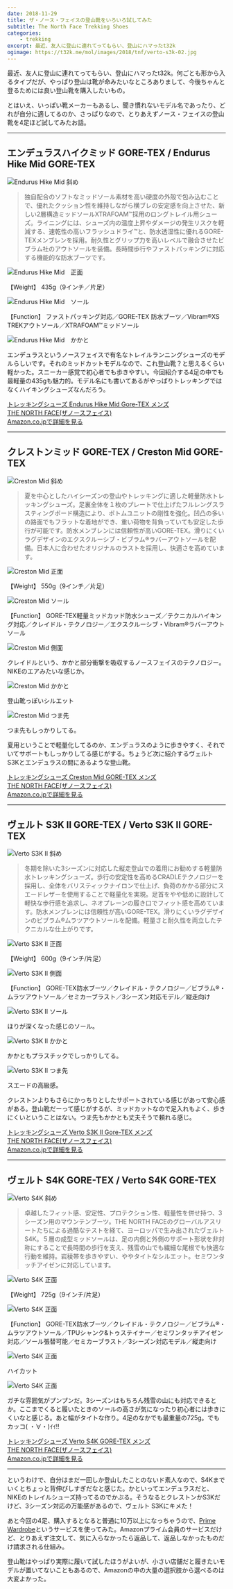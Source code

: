 ```yaml
---
date: 2018-11-29
title: ザ・ノース・フェイスの登山靴をいろいろ試してみた
subtitle: The North Face Trekking Shoes
categories: 
    - trekking
excerpt: 最近、友人に登山に連れてってもらい、登山にハマったt32k
ogimage: https://t32k.me/mol/images/2018/tnf/verto-s3k-02.jpg
---
```


最近、友人に登山に連れてってもらい、登山にハマったt32k。何ごとも形から入るタイプだが、やっぱり登山は靴が命みたいなところありまして、今後ちゃんと登るためには良い登山靴を購入したいもの。

とはいえ、いっぱい靴メーカーもあるし、聞き慣れないモデル名であったり、どれが自分に適してるのか、さっぱりなので、とりあえずノース・フェイスの登山靴を4足ほど試してみたお話。

---

## エンデュラスハイクミッド GORE-TEX / Endurus Hike Mid GORE-TEX

![Endurus Hike Mid 斜め](/mol/images/2018/tnf/endurus-hike-mid-00.jpg)

> 独自配合のソフトなミッドソール素材を高い硬度の外殻で包み込むことで、優れたクッション性を維持しながら横ブレの安定感を向上させた、新しい2層構造ミッドソールXTRAFOAM™採用のロングトレイル用シューズ。ライニングには、シューズ内の温度上昇やダメージの発生リスクを軽減する、速乾性の高いフラッシュドライ™と、防水透湿性に優れるGORE-TEXメンブレンを採用。耐久性とグリップ力を高いレベルで融合させたビブラム社のアウトソールを装備。長時間歩行やファストパッキングに対応する機能的な防水ブーツです。

![Endurus Hike Mid　正面](/mol/images/2018/tnf/endurus-hike-mid-01.jpg)

【Weight】	435g（9インチ／片足）

![Endurus Hike Mid　ソール](/mol/images/2018/tnf/endurus-hike-mid-02.jpg)

【Function】	ファストパッキング対応／GORE-TEX 防水ブーツ／Vibram®XS TREKアウトソール／XTRAFOAM™ミッドソール

![Endurus Hike Mid　かかと](/mol/images/2018/tnf/endurus-hike-mid-03.jpg)

エンデュラスというノースフェイスで有名なトレイルランニングシューズのモデルらしいです。それのミッドカットモデルなので、これ登山靴？と思えるくらい軽かった。スニーカー感覚で初心者でも歩きやすい。今回紹介する4足の中でも最軽量の435gも魅力的。モデル名にも書いてあるがやっぱりトレッキングではなくハイキングシューズなんだろう。

<div class="__media"><a href="https://www.amazon.co.jp/dp/B07916X9Z2/?tag=warikiru-22" target="_blank" rel="noopener">
<img src="https://images-na.ssl-images-amazon.com/images/I/81eybJrGslL._UL1500_.jpg" alt="" class="__media__image">
<div class="__media__body">
    <div>トレッキングシューズ Endurus Hike Mid Gore-TEX メンズ</div>
    <div class="__media__text">THE NORTH FACE(ザノースフェイス)</div>
    <div>Amazon.co.jpで詳細を見る</div>
</div>
</a></div>

---

## クレストンミッド GORE-TEX / Creston Mid GORE-TEX

![Creston Mid 斜め](/mol/images/2018/tnf/creston-mid-00.jpg)

> 夏を中心としたハイシーズンの登山やトレッキングに適した軽量防水トレッキングシューズ。足裏全体を１枚のプレートで仕上げたフルレングスラスティングボード構造により、ボトムユニットの剛性を強化。凹凸の多いの路面でもフラットな着地ができ、重い荷物を背負っていても安定した歩行が可能です。防水メンブレンには信頼性が高いGORE-TEX。滑りにくいラグデザインのエクスクルーシブ・ビブラム®ラバーアウトソールを配備。日本人に合わせたオリジナルのラストを採用し、快適さを高めています。

![Creston Mid 正面](/mol/images/2018/tnf/creston-mid-01.jpg)

【Weight】	550g（9インチ／片足）

![Creston Mid ソール](/mol/images/2018/tnf/creston-mid-02.jpg)

【Function】	GORE-TEX軽量ミッドカッド防水シューズ／テクニカルハイキング対応／クレイドル・テクノロジー／エクスクルーシブ・Vibram®ラバーアウトソール

![Creston Mid 側面](/mol/images/2018/tnf/creston-mid-03.jpg)

クレイドルという、かかと部分衝撃を吸収するノースフェイスのテクノロジー。NIKEのエアみたいな感じか。

![Creston Mid かかと](/mol/images/2018/tnf/creston-mid-04.jpg)

登山靴っぽいシルエット

![Creston Mid つま先](/mol/images/2018/tnf/creston-mid-05.jpg)

つま先もしっかりしてる。

夏用ということで軽量化してるのか、エンデュラスのように歩きやすく、それでいてサポートもしっかりしてる感じがする。ちょうど次に紹介するヴェルト S3Kとエンデュラスの間にあるような登山靴。


<div class="__media"><a href="https://www.amazon.co.jp/gp/product/B07916HNYN/?tag=warikiru-22" target="_blank" rel="noopener">
<img src="https://images-na.ssl-images-amazon.com/images/I/81KWomf0SpL._UL1500_.jpg" alt="" class="__media__image">
<div class="__media__body">
    <div>トレッキングシューズ Creston Mid GORE-TEX メンズ</div>
    <div class="__media__text">THE NORTH FACE(ザノースフェイス)</div>
    <div>Amazon.co.jpで詳細を見る</div>
</div>
</a></div>

---

## ヴェルト S3K II GORE-TEX / Verto S3K II GORE-TEX

![Verto S3K II 斜め](/mol/images/2018/tnf/verto-s3k-00.jpg)

> 冬期を除いた3シーズンに対応した縦走登山での着用にお勧めする軽量防水トレッキングシューズ。歩行の安定性を高めるCRADLEテクノロジーを採用し、全体をバリスティックナイロンで仕上げ、負荷のかかる部分にスエードレザーを使用することで軽量化を実現。足首をやや低めに設計して軽快な歩行感を追求し、ネオプレーンの履き口でフィット感を高めています。防水メンブレンには信頼性が高いGORE-TEX。滑りにくいラグデザインのビブラム®ムラツアウトソールを配備。軽量さと耐久性を両立したテクニカルな仕上がりです。

![Verto S3K II 正面](/mol/images/2018/tnf/verto-s3k-01.jpg)

【Weight】 600g（9インチ/片足）

![Verto S3K II 側面](/mol/images/2018/tnf/verto-s3k-02.jpg)

【Function】 GORE-TEX防水ブーツ／クレイドル・テクノロジー／ビブラム®・ムラツアウトソール／セミカーブラスト／3シーズン対応モデル／縦走向け

![Verto S3K II ソール](/mol/images/2018/tnf/verto-s3k-03.jpg)

ほりが深くなった感じのソール。

![Verto S3K II かかと](/mol/images/2018/tnf/verto-s3k-04.jpg)

かかともプラスチックでしっかりしてる。

![Verto S3K II つま先](/mol/images/2018/tnf/verto-s3k-05.jpg)

スエードの高級感。

クレストンよりもさらにかっちりとしたサポートされている感じがあって安心感がある。登山靴だーって感じがするが、ミッドカットなので足入れもよく、歩きにくいということはない。つま先もかかとも丈夫そうで頼れる感じ。

<div class="__media"><a href="https://www.amazon.co.jp/gp/product/B07916M7D6/?tag=warikiru-22" target="_blank" rel="noopener">
<img src="https://images-na.ssl-images-amazon.com/images/I/91gcps-5UpL._UL1500_.jpg" alt="" class="__media__image">
<div class="__media__body">
    <div>トレッキングシューズ Verto S3K Ⅱ Gore-TEX メンズ</div>
    <div class="__media__text">THE NORTH FACE(ザノースフェイス)</div>
    <div>Amazon.co.jpで詳細を見る</div>
</div>
</a></div>

---

## ヴェルト S4K GORE-TEX / Verto S4K GORE-TEX

![Verto S4K 斜め](/mol/images/2018/tnf/verto-s4k-00.jpg)

> 卓越したフィット感、安定性、プロテクション性、軽量性を併せ持つ、3シーズン用のマウンテンブーツ。THE NORTH FACEのグローバルアスリートたちによる過酷なテストを経て、ヨーロッパで生み出されたヴェルトS4K。５層の成型ミッドソールは、足の内側と外側のサポート形状を非対称にすることで長時間の歩行を支え、残雪の山でも繊細な尾根でも快適な行動を維持。岩稜帯を歩きやすい、ややタイトなシルエット。セミワンタッチアイゼンに対応しています。

![Verto S4K 正面](/mol/images/2018/tnf/verto-s4k-01.jpg)

【Weight】 725g（9インチ/片足）

![Verto S4K 正面](/mol/images/2018/tnf/verto-s4k-02.jpg)

【Function】 GORE-TEX防水ブーツ／クレイドル・テクノロジー／ビブラム®・ムラツアウトソール／TPUシャンク&トゥステイナー／セミワンタッチアイゼン対応／ソール張替可能／セミカーブラスト／3シーズン対応モデル／縦走向け

![Verto S4K 正面](/mol/images/2018/tnf/verto-s4k-03.jpg)

ハイカット

![Verto S4K 正面](/mol/images/2018/tnf/verto-s4k-04.jpg)

ガチな雰囲気がプンプンだ。3シーズンはもちろん残雪の山にも対応できるとか。ここまでくると履いたときのソールの高さが気になったり初心者には歩きにくいなと感じる。あと幅がタイトな作り。4足のなかでも最重量の725g。でもカッコ( ・∀・)ｲｲ!!

<div class="__media"><a href="https://www.amazon.co.jp/gp/product/B01C3MYAEE/?tag=warikiru-22" target="_blank" rel="noopener">
<img src="https://images-na.ssl-images-amazon.com/images/I/81xm5oI-GGL._UL1500_.jpg" alt="" class="__media__image">
<div class="__media__body">
    <div>トレッキングシューズ Verto S4K GORE-TEX メンズ</div>
    <div class="__media__text">THE NORTH FACE(ザノースフェイス)</div>
    <div>Amazon.co.jpで詳細を見る</div>
</div>
</a></div>

---

というわけで、自分はまだ一回しか登山したことのないド素人なので、S4Kまでいくとちょっと背伸びしすぎだなと感じた。かといってエンデュラスだと、NIKEのトレイルシューズ持ってるのでかぶる。そうなるとクレストンかS3Kだけど、3シーズン対応の万能感があるので、ヴェルト S3Kにキメた！

あと今回の4足、購入するとなると普通に10万以上になっちゃうので、[Prime Wardrobe](https://www.amazon.co.jp/b/?ie=UTF8&bbn=5429200051&node=5425661051&tag=googhydr-22&ref=pd_sl_8asslomlsr_b&adgrpid=59329490045&hvpone=&hvptwo=&hvadid=305683474748&hvpos=1t1&hvnetw=g&hvrand=2786119122743167591&hvqmt=b&hvdev=c&hvdvcmdl=&hvlocint=&hvlocphy=1028853&hvtargid=kwd-548920076048)というサービスを使ってみた。Amazonプライム会員のサービスだけど、とりあえず注文して、気に入らなかったら返品して、返品しなかったものだけ請求される仕組み。

登山靴はやっぱり実際に履いて試したほうがよいが、小さい店舗だと履きたいモデルが置いてないこともあるので、Amazonの中の大量の選択肢から選べるのは大変よかった。
